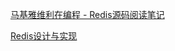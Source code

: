 [马基雅维利在编程 - Redis源码阅读笔记](https://www.zhihu.com/column/c_1231226679504166912)

[Redis设计与实现](http://shouce.jb51.net/redisbook/index.html)

